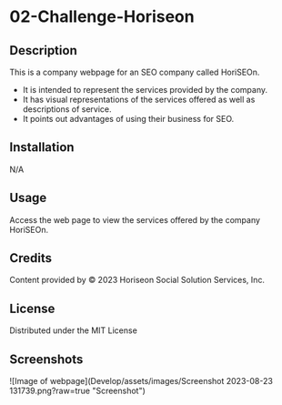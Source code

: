 # 02-Challenge-Horiseon

## Description

This is a company webpage for an SEO company called HoriSEOn.
- It is intended to represent the services provided by the company.
- It has visual representations of the services offered as well as descriptions of service.
- It points out advantages of using their business for SEO. 

## Installation

N/A

## Usage

Access the web page to view the services offered by the company HoriSEOn. 

## Credits

Content provided by © 2023 Horiseon Social Solution Services, Inc.

## License

Distributed under the MIT License

## Screenshots
![Image of webpage](Develop/assets/images/Screenshot 2023-08-23 131739.png?raw=true "Screenshot")

